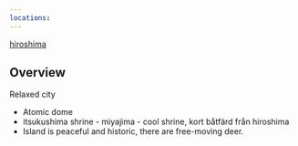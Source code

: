 ```yaml
---
locations: 
---
```


[hiroshima](geo:34.3916058,132.4518156)


## Overview
Relaxed city

* Atomic dome 
* itsukushima shrine - miyajima - cool shrine, kort båtfärd från hiroshima
* Island is peaceful and historic, there are free-moving deer. 